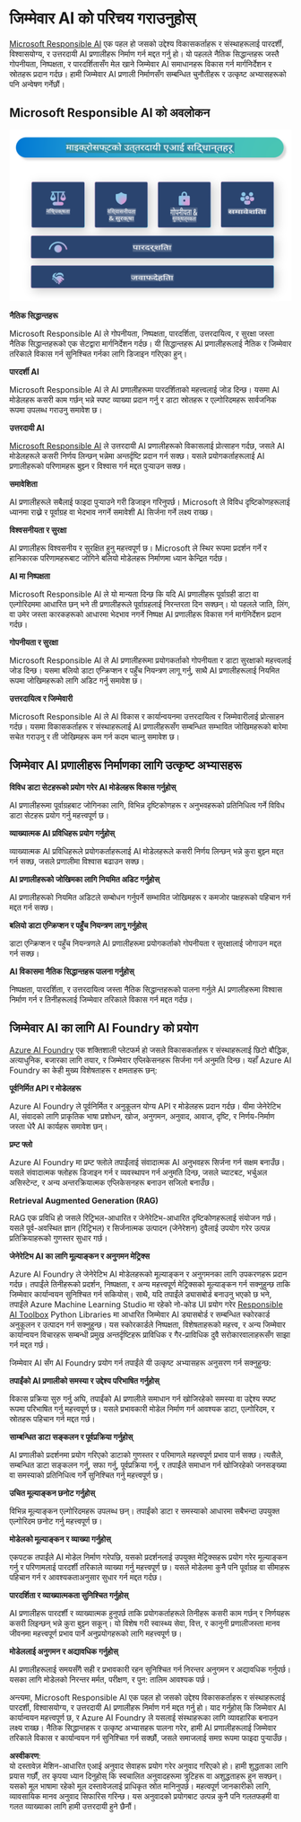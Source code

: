 # **जिम्मेवार AI को परिचय गराउनुहोस्**

[Microsoft Responsible AI](https://www.microsoft.com/ai/responsible-ai?WT.mc_id=aiml-138114-kinfeylo) एक पहल हो जसको उद्देश्य विकासकर्ताहरू र संस्थाहरूलाई पारदर्शी, विश्वासयोग्य, र उत्तरदायी AI प्रणालीहरू निर्माण गर्न मद्दत गर्नु हो। यो पहलले नैतिक सिद्धान्तहरू जस्तै गोपनीयता, निष्पक्षता, र पारदर्शितासँग मेल खाने जिम्मेवार AI समाधानहरू विकास गर्न मार्गनिर्देशन र स्रोतहरू प्रदान गर्दछ। हामी जिम्मेवार AI प्रणाली निर्माणसँग सम्बन्धित चुनौतीहरू र उत्कृष्ट अभ्यासहरूको पनि अन्वेषण गर्नेछौं।

## Microsoft Responsible AI को अवलोकन

![RAIPrinciples](../../../../../translated_images/RAIPrinciples.e40f2a169a854832e885ce2659f3a913cfb393fa59b595ed57cfae9119694eb7.ne.png)

**नैतिक सिद्धान्तहरू** 

Microsoft Responsible AI ले गोपनीयता, निष्पक्षता, पारदर्शिता, उत्तरदायित्व, र सुरक्षा जस्ता नैतिक सिद्धान्तहरूको एक सेटद्वारा मार्गनिर्देशन गर्दछ। यी सिद्धान्तहरू AI प्रणालीहरूलाई नैतिक र जिम्मेवार तरिकाले विकास गर्न सुनिश्चित गर्नका लागि डिजाइन गरिएका हुन्।

**पारदर्शी AI**

Microsoft Responsible AI ले AI प्रणालीहरूमा पारदर्शिताको महत्त्वलाई जोड दिन्छ। यसमा AI मोडेलहरू कसरी काम गर्छन् भन्ने स्पष्ट व्याख्या प्रदान गर्नु र डाटा स्रोतहरू र एल्गोरिदमहरू सार्वजनिक रूपमा उपलब्ध गराउनु समावेश छ।

**उत्तरदायी AI** 

[Microsoft Responsible AI](https://www.microsoft.com/ai/responsible-ai?WT.mc_id=aiml-138114-kinfeylo) ले उत्तरदायी AI प्रणालीहरूको विकासलाई प्रोत्साहन गर्दछ, जसले AI मोडेलहरूले कसरी निर्णय लिन्छन् भन्नेमा अन्तर्दृष्टि प्रदान गर्न सक्छ। यसले प्रयोगकर्ताहरूलाई AI प्रणालीहरूको परिणामहरू बुझ्न र विश्वास गर्न मद्दत पुर्‍याउन सक्छ।

**समावेशिता** 

AI प्रणालीहरूले सबैलाई फाइदा पुर्‍याउने गरी डिजाइन गरिनुपर्छ। Microsoft ले विविध दृष्टिकोणहरूलाई ध्यानमा राख्ने र पूर्वाग्रह वा भेदभाव नगर्ने समावेशी AI सिर्जना गर्ने लक्ष्य राख्छ।

**विश्वसनीयता र सुरक्षा**

AI प्रणालीहरू विश्वसनीय र सुरक्षित हुनु महत्त्वपूर्ण छ। Microsoft ले स्थिर रूपमा प्रदर्शन गर्ने र हानिकारक परिणामहरूबाट जोगिने बलियो मोडेलहरू निर्माणमा ध्यान केन्द्रित गर्दछ।

**AI मा निष्पक्षता** 

Microsoft Responsible AI ले यो मान्यता दिन्छ कि यदि AI प्रणालीहरू पूर्वाग्रही डाटा वा एल्गोरिदममा आधारित छन् भने ती प्रणालीहरूले पूर्वाग्रहलाई निरन्तरता दिन सक्छन्। यो पहलले जाति, लिंग, वा उमेर जस्ता कारकहरूको आधारमा भेदभाव नगर्ने निष्पक्ष AI प्रणालीहरू विकास गर्न मार्गनिर्देशन प्रदान गर्दछ।

**गोपनीयता र सुरक्षा** 

Microsoft Responsible AI ले AI प्रणालीहरूमा प्रयोगकर्ताको गोपनीयता र डाटा सुरक्षाको महत्त्वलाई जोड दिन्छ। यसमा बलियो डाटा एन्क्रिप्शन र पहुँच नियन्त्रण लागू गर्नु, साथै AI प्रणालीहरूलाई नियमित रूपमा जोखिमहरूको लागि अडिट गर्नु समावेश छ।

**उत्तरदायित्व र जिम्मेवारी** 

Microsoft Responsible AI ले AI विकास र कार्यान्वयनमा उत्तरदायित्व र जिम्मेवारीलाई प्रोत्साहन गर्दछ। यसमा विकासकर्ताहरू र संस्थाहरूलाई AI प्रणालीहरूसँग सम्बन्धित सम्भावित जोखिमहरूको बारेमा सचेत गराउनु र ती जोखिमहरू कम गर्न कदम चाल्नु समावेश छ।

## जिम्मेवार AI प्रणालीहरू निर्माणका लागि उत्कृष्ट अभ्यासहरू

**विविध डाटा सेटहरूको प्रयोग गरेर AI मोडेलहरू विकास गर्नुहोस्** 

AI प्रणालीहरूमा पूर्वाग्रहबाट जोगिनका लागि, विभिन्न दृष्टिकोणहरू र अनुभवहरूको प्रतिनिधित्व गर्ने विविध डाटा सेटहरू प्रयोग गर्नु महत्त्वपूर्ण छ।

**व्याख्यात्मक AI प्रविधिहरू प्रयोग गर्नुहोस्** 

व्याख्यात्मक AI प्रविधिहरूले प्रयोगकर्ताहरूलाई AI मोडेलहरूले कसरी निर्णय लिन्छन् भन्ने कुरा बुझ्न मद्दत गर्न सक्छ, जसले प्रणालीमा विश्वास बढाउन सक्छ।

**AI प्रणालीहरूको जोखिमका लागि नियमित अडिट गर्नुहोस्** 

AI प्रणालीहरूको नियमित अडिटले सम्बोधन गर्नुपर्ने सम्भावित जोखिमहरू र कमजोर पक्षहरूको पहिचान गर्न मद्दत गर्न सक्छ।

**बलियो डाटा एन्क्रिप्शन र पहुँच नियन्त्रण लागू गर्नुहोस्** 

डाटा एन्क्रिप्शन र पहुँच नियन्त्रणले AI प्रणालीहरूमा प्रयोगकर्ताको गोपनीयता र सुरक्षालाई जोगाउन मद्दत गर्न सक्छ।

**AI विकासमा नैतिक सिद्धान्तहरू पालना गर्नुहोस्** 

निष्पक्षता, पारदर्शिता, र उत्तरदायित्व जस्ता नैतिक सिद्धान्तहरूको पालना गर्नुले AI प्रणालीहरूमा विश्वास निर्माण गर्न र तिनीहरूलाई जिम्मेवार तरिकाले विकास गर्न मद्दत गर्दछ।

## जिम्मेवार AI का लागि AI Foundry को प्रयोग

[Azure AI Foundry](https://ai.azure.com?WT.mc_id=aiml-138114-kinfeylo) एक शक्तिशाली प्लेटफर्म हो जसले विकासकर्ताहरू र संस्थाहरूलाई छिटो बौद्धिक, अत्याधुनिक, बजारका लागि तयार, र जिम्मेवार एप्लिकेसनहरू सिर्जना गर्न अनुमति दिन्छ। यहाँ Azure AI Foundry का केही मुख्य विशेषताहरू र क्षमताहरू छन्:

**पूर्वनिर्मित API र मोडेलहरू** 

Azure AI Foundry ले पूर्वनिर्मित र अनुकूलन योग्य API र मोडेलहरू प्रदान गर्दछ। यीमा जेनेरेटिभ AI, संवादको लागि प्राकृतिक भाषा प्रशोधन, खोज, अनुगमन, अनुवाद, आवाज, दृष्टि, र निर्णय-निर्माण जस्ता धेरै AI कार्यहरू समावेश छन्।

**प्रम्ट फ्लो** 

Azure AI Foundry मा प्रम्ट फ्लोले तपाईंलाई संवादात्मक AI अनुभवहरू सिर्जना गर्न सक्षम बनाउँछ। यसले संवादात्मक फ्लोहरू डिजाइन गर्न र व्यवस्थापन गर्न अनुमति दिन्छ, जसले च्याटबट, भर्चुअल असिस्टेन्ट, र अन्य अन्तरक्रियात्मक एप्लिकेसनहरू बनाउन सजिलो बनाउँछ।

**Retrieval Augmented Generation (RAG)** 

RAG एक प्रविधि हो जसले रिट्रिभल-आधारित र जेनेरेटिभ-आधारित दृष्टिकोणहरूलाई संयोजन गर्छ। यसले पूर्व-अवस्थित ज्ञान (रिट्रिभल) र सिर्जनात्मक उत्पादन (जेनेरेशन) दुवैलाई उपयोग गरेर उत्पन्न प्रतिक्रियाहरूको गुणस्तर सुधार गर्छ।

**जेनेरेटिभ AI का लागि मूल्याङ्कन र अनुगमन मेट्रिक्स** 

Azure AI Foundry ले जेनेरेटिभ AI मोडेलहरूको मूल्याङ्कन र अनुगमनका लागि उपकरणहरू प्रदान गर्दछ। तपाईंले तिनीहरूको प्रदर्शन, निष्पक्षता, र अन्य महत्त्वपूर्ण मेट्रिक्सको मूल्याङ्कन गर्न सक्नुहुन्छ ताकि जिम्मेवार कार्यान्वयन सुनिश्चित गर्न सकियोस्। साथै, यदि तपाईंले ड्यासबोर्ड बनाउनु भएको छ भने, तपाईंले Azure Machine Learning Studio मा रहेको नो-कोड UI प्रयोग गरेर [Responsible AI Toolbox](https://responsibleaitoolbox.ai/?WT.mc_id=aiml-138114-kinfeylo) Python Libraries मा आधारित जिम्मेवार AI ड्यासबोर्ड र सम्बन्धित स्कोरकार्ड अनुकूलन र उत्पादन गर्न सक्नुहुन्छ। यस स्कोरकार्डले निष्पक्षता, विशेषताहरूको महत्त्व, र अन्य जिम्मेवार कार्यान्वयन विचारहरू सम्बन्धी प्रमुख अन्तर्दृष्टिहरू प्राविधिक र गैर-प्राविधिक दुवै सरोकारवालाहरूसँग साझा गर्न मद्दत गर्छ।

जिम्मेवार AI सँग AI Foundry प्रयोग गर्न तपाईंले यी उत्कृष्ट अभ्यासहरू अनुसरण गर्न सक्नुहुन्छ:

**तपाईंको AI प्रणालीको समस्या र उद्देश्य परिभाषित गर्नुहोस्** 

विकास प्रक्रिया सुरु गर्नु अघि, तपाईंको AI प्रणालीले समाधान गर्न खोजिरहेको समस्या वा उद्देश्य स्पष्ट रूपमा परिभाषित गर्नु महत्त्वपूर्ण छ। यसले प्रभावकारी मोडेल निर्माण गर्न आवश्यक डाटा, एल्गोरिदम, र स्रोतहरू पहिचान गर्न मद्दत गर्छ।

**साम्बन्धित डाटा सङ्कलन र पूर्वप्रक्रिया गर्नुहोस्** 

AI प्रणालीको प्रदर्शनमा प्रयोग गरिएको डाटाको गुणस्तर र परिमाणले महत्त्वपूर्ण प्रभाव पार्न सक्छ। त्यसैले, सम्बन्धित डाटा सङ्कलन गर्नु, सफा गर्नु, पूर्वप्रक्रिया गर्नु, र तपाईंले समाधान गर्न खोजिरहेको जनसङ्ख्या वा समस्याको प्रतिनिधित्व गर्ने सुनिश्चित गर्नु महत्त्वपूर्ण छ।

**उचित मूल्याङ्कन छनोट गर्नुहोस्** 

विभिन्न मूल्याङ्कन एल्गोरिदमहरू उपलब्ध छन्। तपाईंको डाटा र समस्याको आधारमा सबैभन्दा उपयुक्त एल्गोरिदम छनोट गर्नु महत्त्वपूर्ण छ।

**मोडेलको मूल्याङ्कन र व्याख्या गर्नुहोस्** 

एकपटक तपाईंले AI मोडेल निर्माण गरेपछि, यसको प्रदर्शनलाई उपयुक्त मेट्रिक्सहरू प्रयोग गरेर मूल्याङ्कन गर्नु र परिणामलाई पारदर्शी तरिकाले व्याख्या गर्नु महत्त्वपूर्ण छ। यसले मोडेलमा कुनै पनि पूर्वाग्रह वा सीमाहरू पहिचान गर्न र आवश्यकताअनुसार सुधार गर्न मद्दत गर्दछ।

**पारदर्शिता र व्याख्यात्मकता सुनिश्चित गर्नुहोस्** 

AI प्रणालीहरू पारदर्शी र व्याख्यात्मक हुनुपर्छ ताकि प्रयोगकर्ताहरूले तिनीहरू कसरी काम गर्छन् र निर्णयहरू कसरी लिइन्छन् भन्ने कुरा बुझ्न सकून्। यो विशेष गरी स्वास्थ्य सेवा, वित्त, र कानुनी प्रणालीजस्ता मानव जीवनमा महत्त्वपूर्ण प्रभाव पार्ने अनुप्रयोगहरूको लागि महत्त्वपूर्ण छ।

**मोडेललाई अनुगमन र अद्यावधिक गर्नुहोस्** 

AI प्रणालीहरूलाई समयसँगै सही र प्रभावकारी रहन सुनिश्चित गर्न निरन्तर अनुगमन र अद्यावधिक गर्नुपर्छ। यसका लागि मोडेलको निरन्तर मर्मत, परीक्षण, र पुन: तालिम आवश्यक पर्छ।

अन्त्यमा, Microsoft Responsible AI एक पहल हो जसको उद्देश्य विकासकर्ताहरू र संस्थाहरूलाई पारदर्शी, विश्वासयोग्य, र उत्तरदायी AI प्रणालीहरू निर्माण गर्न मद्दत गर्नु हो। याद गर्नुहोस् कि जिम्मेवार AI कार्यान्वयन महत्त्वपूर्ण छ, र Azure AI Foundry ले यसलाई संस्थाहरूका लागि व्यावहारिक बनाउन लक्ष्य राख्छ। नैतिक सिद्धान्तहरू र उत्कृष्ट अभ्यासहरू पालना गरेर, हामी AI प्रणालीहरूलाई जिम्मेवार तरिकाले विकास र कार्यान्वयन गर्न सुनिश्चित गर्न सक्छौं, जसले समाजलाई समग्र रूपमा फाइदा पुर्‍याउँछ।

**अस्वीकरण**:  
यो दस्तावेज़ मेशिन-आधारित एआई अनुवाद सेवाहरू प्रयोग गरेर अनुवाद गरिएको हो। हामी शुद्धताका लागि प्रयास गर्छौं, तर कृपया ध्यान दिनुहोस् कि स्वचालित अनुवादहरूमा त्रुटिहरू वा अशुद्धताहरू हुन सक्छन्। यसको मूल भाषामा रहेको मूल दस्तावेजलाई प्राधिकृत स्रोत मानिनुपर्छ। महत्वपूर्ण जानकारीको लागि, व्यावसायिक मानव अनुवाद सिफारिस गरिन्छ। यस अनुवादको प्रयोगबाट उत्पन्न कुनै पनि गलतफहमी वा गलत व्याख्याका लागि हामी उत्तरदायी हुने छैनौं।